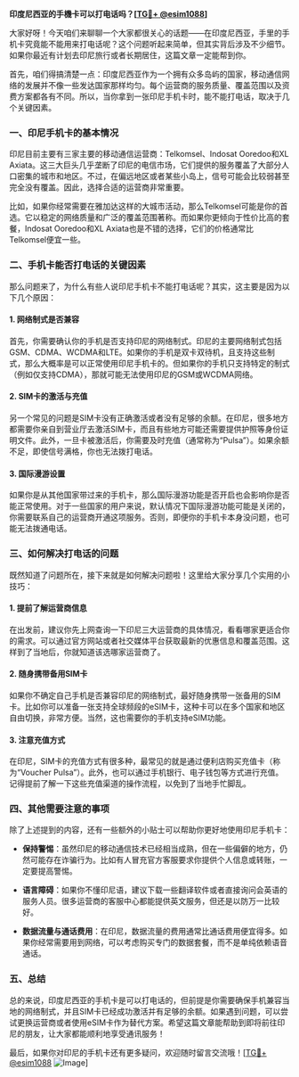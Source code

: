 **印度尼西亚的手機卡可以打电话吗？[[TG💪+ @esim1088](https://t.me/s/esim1088)]**

大家好呀！今天咱们来聊聊一个大家都很关心的话题——在印度尼西亚，手里的手机卡究竟能不能用来打电话呢？这个问题听起来简单，但其实背后涉及不少细节。如果你最近有计划去印尼旅行或者长期居住，这篇文章一定能帮到你。

首先，咱们得搞清楚一点：印度尼西亚作为一个拥有众多岛屿的国家，移动通信网络的发展并不像一些发达国家那样均匀。每个运营商的服务质量、覆盖范围以及资费方案都各有不同。所以，当你拿到一张印尼手机卡时，能不能打电话，取决于几个关键因素。

### **一、印尼手机卡的基本情况**

印尼目前主要有三家主要的移动通信运营商：Telkomsel、Indosat Ooredoo和XL Axiata。这三大巨头几乎垄断了印尼的电信市场，它们提供的服务覆盖了大部分人口密集的城市和地区。不过，在偏远地区或者某些小岛上，信号可能会比较弱甚至完全没有覆盖。因此，选择合适的运营商非常重要。

比如，如果你经常需要在雅加达这样的大城市活动，那么Telkomsel可能是你的首选。它以稳定的网络质量和广泛的覆盖范围著称。而如果你更倾向于性价比高的套餐，Indosat Ooredoo和XL Axiata也是不错的选择，它们的价格通常比Telkomsel便宜一些。

### **二、手机卡能否打电话的关键因素**

那么问题来了，为什么有些人说印尼手机卡不能打电话呢？其实，这主要是因为以下几个原因：

#### **1. 网络制式是否兼容**
首先，你需要确认你的手机是否支持印尼的网络制式。印尼的主要网络制式包括GSM、CDMA、WCDMA和LTE。如果你的手机是双卡双待机，且支持这些制式，那么大概率是可以正常使用印尼手机卡的。但如果你的手机只支持特定的制式（例如仅支持CDMA），那就可能无法使用印尼的GSM或WCDMA网络。

#### **2. SIM卡的激活与充值**
另一个常见的问题是SIM卡没有正确激活或者没有足够的余额。在印尼，很多地方都需要你亲自到营业厅去激活SIM卡，而且有些地方可能还需要提供护照等身份证明文件。此外，一旦卡被激活后，你需要及时充值（通常称为“Pulsa”）。如果余额不足，即使信号满格，你也无法拨打电话。

#### **3. 国际漫游设置**
如果你是从其他国家带过来的手机卡，那么国际漫游功能是否开启也会影响你是否能正常使用。对于一些国家的用户来说，默认情况下国际漫游功能可能是关闭的，你需要联系自己的运营商开通这项服务。否则，即便你的手机卡本身没问题，也可能无法拨通电话。

### **三、如何解决打电话的问题**

既然知道了问题所在，接下来就是如何解决问题啦！这里给大家分享几个实用的小技巧：

#### **1. 提前了解运营商信息**
在出发前，建议你先上网查询一下印尼三大运营商的具体情况，看看哪家更适合你的需求。可以通过官方网站或者社交媒体平台获取最新的优惠信息和覆盖范围。这样到了当地后，你就知道该选哪家运营商了。

#### **2. 随身携带备用SIM卡**
如果你不确定自己手机是否兼容印尼的网络制式，最好随身携带一张备用的SIM卡。比如你可以准备一张支持全球频段的eSIM卡，这种卡可以在多个国家和地区自由切换，非常方便。当然，这也需要你的手机支持eSIM功能。

#### **3. 注意充值方式**
在印尼，SIM卡的充值方式有很多种，最常见的就是通过便利店购买充值卡（称为“Voucher Pulsa”）。此外，也可以通过手机银行、电子钱包等方式进行充值。记得提前了解一下这些充值渠道的操作流程，以免到了当地手忙脚乱。

### **四、其他需要注意的事项**

除了上述提到的内容，还有一些额外的小贴士可以帮助你更好地使用印尼手机卡：

- **保持警惕**：虽然印尼的移动通信技术已经相当成熟，但在一些偏僻的地方，仍然可能存在诈骗行为。比如有人冒充官方客服要求你提供个人信息或转账，一定要提高警惕。
  
- **语言障碍**：如果你不懂印尼语，建议下载一些翻译软件或者直接询问会英语的服务人员。很多运营商的客服中心都能提供英文服务，但还是以防万一比较好。

- **数据流量与通话费用**：在印尼，数据流量的费用通常比通话费用便宜得多。如果你经常需要用到网络，可以考虑购买专门的数据套餐，而不是单纯依赖语音通话。

### **五、总结**

总的来说，印度尼西亚的手机卡是可以打电话的，但前提是你需要确保手机兼容当地的网络制式，并且SIM卡已经成功激活并有足够的余额。如果遇到问题，可以尝试更换运营商或者使用eSIM卡作为替代方案。希望这篇文章能帮助到即将前往印尼的朋友，让大家都能顺利地享受通讯服务！

最后，如果你对印尼的手机卡还有更多疑问，欢迎随时留言交流哦！[[TG💪+ @esim1088](https://t.me/s/esim1088) ![Image](https://i.postimg.cc/4NQfJmqS/Snipaste-2025-05-13-00-14-12.png)]
